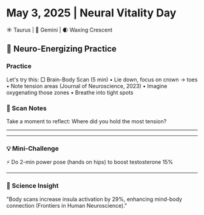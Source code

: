 # May 3, 2025 | Neural Vitality Day
☀️ Taurus | 🌙 Gemini | 🌒 Waxing Crescent

## 🧠 Neuro-Energizing Practice

### Practice
Let's try this:
□ Brain-Body Scan (5 min)
  • Lie down, focus on crown → toes
  • Note tension areas (Journal of Neuroscience, 2023)
  • Imagine oxygenating those zones
  • Breathe into tight spots

### 📝 Scan Notes
Take a moment to reflect:
Where did you hold the most tension?
_______________________
_______________________

### 💡 Mini-Challenge
⚡️ Do 2-min power pose (hands on hips) to boost testosterone 15%
_______________________

### 💫 Science Insight
"Body scans increase insula activation by 29%, enhancing mind-body connection (Frontiers in Human Neuroscience)." 